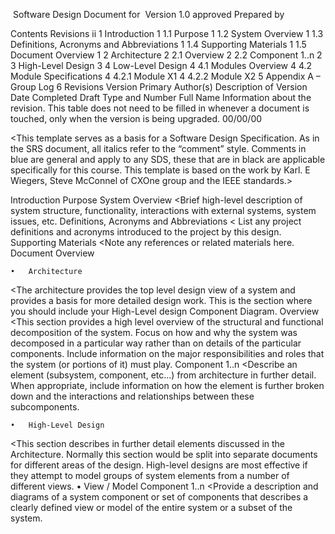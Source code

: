  Software Design Document
for 
<Project>
Version 1.0 approved
Prepared by <author>
<organization>
<date created>

Contents
Revisions	ii
1 Introduction	1
1.1 Purpose	1
1.2 System Overview	1
1.3 Definitions, Acronyms and Abbreviations	1
1.4 Supporting Materials	1
1.5 Document Overview	1
2 Architecture	2
2.1 Overview	2
2.2 Component 1..n	2
3 High-Level Design	3
4 Low-Level Design	4
4.1 Modules Overview	4
4.2 Module Specifications	4
4.2.1 Module X1	4
4.2.2 Module X2	5
Appendix A – Group Log	6
 Revisions
Version
Primary Author(s)
Description of Version
Date Completed
Draft Type and Number
Full Name
Information about the revision. This table does not need to be filled in whenever a document is touched, only when the version is being upgraded.
00/00/00



<This template serves as a basis for a Software Design Specification.  As in the SRS document, all italics refer to the “comment” style. Comments in blue are general and apply to any SDS, these that are in black are applicable specifically for this course. This template is based on the work by Karl. E Wiegers, Steve McConnel of CXOne group and the IEEE standards.>

Introduction
Purpose
System Overview
<Brief high-level description of system structure, functionality, interactions with external systems, system issues, etc.
Definitions, Acronyms and Abbreviations
< List any project definitions and acronyms introduced to the project by this design. 
Supporting Materials
<Note any references or related materials here.
Document Overview

	•	Architecture
<The architecture provides the top level design view of a system and provides a basis for more detailed design work. This is the section where you should include your High-Level design Component Diagram.
Overview
<This section provides a high level overview of the structural and functional decomposition of the system. Focus on how and why the system was decomposed in a particular way rather than on details of the particular components. Include information on the major responsibilities and roles that the system (or portions of it) must play.
Component 1..n
<Describe an element (subsystem, component, etc...) from architecture in further detail. When appropriate, include information on how the element is further broken down and the interactions and relationships between these subcomponents.

	•	High-Level Design
<This section describes in further detail elements discussed in the Architecture. Normally this section would be split into separate documents for different areas of the design. 
High-level designs are most effective if they attempt to model groups of system elements from a number of different views.
	•	View / Model Component 1..n
<Provide a description and diagrams of a system component or set of components that describes a clearly defined view or model of the entire system or a subset of the system.

